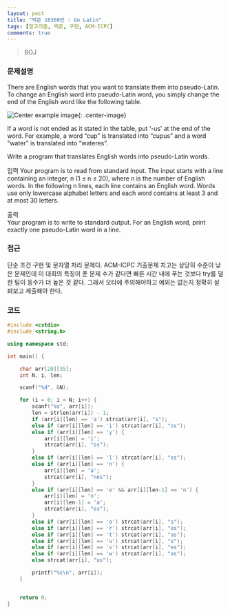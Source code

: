 ```yaml
---
layout: post
title: "백준 16360번 : Go Latin"
tags: [알고리즘, 백준, 구현, ACM-ICPC]
comments: true
---
```


> BOJ  

### 문제설명  
There are English words that you want to translate them into pseudo-Latin. To change an English word into pseudo-Latin word, you simply change the end of the English word like the following table.

![Center example image](https://user-images.githubusercontent.com/35067611/68531893-beb9a980-035a-11ea-8df6-3be97d8114b7.png "Center"){: .center-image}  

If a word is not ended as it stated in the table, put ‘-us’ at the end of the word. For example, a word “cup” is translated into “cupus” and a word “water” is translated into “wateres”.

Write a program that translates English words into pseudo-Latin words.

입력
Your program is to read from standard input. The input starts with a line containing an integer, n (1 ≤ n ≤ 20), where n is the number of English words. In the following n lines, each line contains an English word. Words use only lowercase alphabet letters and each word contains at least 3 and at most 30 letters.

출력  
Your program is to write to standard output. For an English word, print exactly one pseudo-Latin word in a line.  

### 접근  
단순 조건 구현 및 문자열 처리 문제다. ACM-ICPC 기출문제 치고는 상당히 수준이 낮은 문제인데 이 대회의 특징이 푼 문제 수가 같다면 빠른 시간 내에 푸는 것보다 try를 덜 한 팀이 등수가 더 높은 것 같다. 그래서 오타에 주의해야하고 예외는 없는지 정확히 살펴보고 제출해야 한다.  

### 코드  
~~~c++
#include <cstdio>
#include <string.h>

using namespace std;

int main() {

    char arr[20][35];
    int N, i, len;

    scanf("%d", &N);

    for (i = 0; i < N; i++) {
        scanf("%s", arr[i]);
        len = strlen(arr[i]) - 1;
        if (arr[i][len] == 'a') strcat(arr[i], "s");
        else if (arr[i][len] == 'i') strcat(arr[i], "os");
        else if (arr[i][len] == 'y') {
            arr[i][len] = 'i';
            strcat(arr[i], "os");
        }
        else if (arr[i][len] == 'l') strcat(arr[i], "es");
        else if (arr[i][len] == 'n') {
            arr[i][len] = 'a';
            strcat(arr[i], "nes");
        }
        else if (arr[i][len] == 'e' && arr[i][len-1] == 'n') {
            arr[i][len] = 'n';
            arr[i][len-1] = 'a';
            strcat(arr[i], "es");
        }
        else if (arr[i][len] == 'o') strcat(arr[i], "s");
        else if (arr[i][len] == 'r') strcat(arr[i], "es");
        else if (arr[i][len] == 't') strcat(arr[i], "as");
        else if (arr[i][len] == 'u') strcat(arr[i], "s");
        else if (arr[i][len] == 'v') strcat(arr[i], "es");
        else if (arr[i][len] == 'w') strcat(arr[i], "as");
        else strcat(arr[i], "us");

        printf("%s\n", arr[i]);
    }


    return 0;
}
~~~